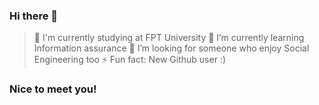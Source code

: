 ### Hi there 👋
> 🔭 I'm currently studying at FPT University
> 🌱 I’m currently learning Information assurance
> 🤔 I’m looking for someone who enjoy Social Engineering too
> ⚡ Fun fact: New Github user :)
### Nice to meet you!

<!--
**AcceleratorHTH/AcceleratorHTH** is a ✨ _special_ ✨ repository because its `README.md` (this file) appears on your GitHub profile.

Here are some ideas to get you started:

- 🔭 I’m currently working on ...
- 🌱 I’m currently learning ...
- 👯 I’m looking to collaborate on ...
- 🤔 I’m looking for help with ...
- 💬 Ask me about ...
- 📫 How to reach me: ...
- 😄 Pronouns: ...
- ⚡ Fun fact: ...
-->

